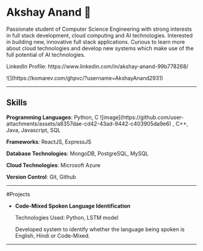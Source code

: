 <h1>Akshay Anand 👋</h1>

<p>
Passionate student of Computer Science Engineering with strong interests in full stack development, cloud computing and AI technologies.
Interested in building new, innovative full stack applications.
Curious to learn more about cloud technologies and develop new systems which make use of the full potential of AI technologies.
</p>

<p>LinkedIn Profile: https://www.linkedin.com/in/akshay-anand-99b778268/</p>
![](https://komarev.com/ghpvc/?username=AkshayAnand2931)

<hr>

<h2>Skills</h2>
<p><strong>Programming Languages</strong>: Python, C ![image](https://github.com/user-attachments/assets/a8357dae-cd42-43ad-9442-c403905da9e6)
, C++, Java, Javascript, SQL</p>
<p><strong>Frameworks</strong>: ReactJS, ExpressJS</p>
<p><strong>Database Technologies</strong>: MongoDB, PostgreSQL, MySQL</p>
<p><strong>Cloud Technologies</strong>: Microsoft Azure</p>
<p><strong>Version Control</strong>: Git, Github</p>

<hr>

#Projects
<ul>
  <li>
    <p><strong>Code-Mixed Spoken Language Identification</strong></p>
    <p>Technologies Used: Python, LSTM model </p>
    <p>Developed system to identify whether the language being spoken is English, Hindi or Code-Mixed.</p>
  </li>
  
</ul>

<hr>
<!--
**AkshayAnand2931/AkshayAnand2931** is a ✨ _special_ ✨ repository because its `README.md` (this file) appears on your GitHub profile.

Here are some ideas to get you started:

- 🔭 I’m currently working on ...
- 🌱 I’m currently learning ...
- 👯 I’m looking to collaborate on ...
- 🤔 I’m looking for help with ...
- 💬 Ask me about ...
- 📫 How to reach me: ...
- 😄 Pronouns: ...
- ⚡ Fun fact: ...
-->
